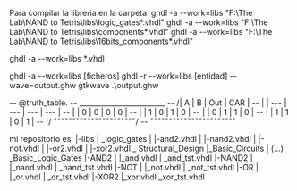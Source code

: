 Para compilar la libreria en la carpeta:
ghdl -a --work=libs "F:\The Lab\NAND to Tetris\libs\logic_gates\*.vhdl" 
ghdl -a --work=libs "F:\The Lab\NAND to Tetris\libs\components\*.vhdl"
ghdl -a --work=libs "F:\The Lab\NAND to Tetris\libs\16bits_components\*.vhdl"

ghdl -a --work=libs *.vhdl

ghdl -a --work=libs [ficheros]
ghdl -r --work=libs [entidad] --wave=output.ghw
gtkwave .\output.ghw


-- @truth_table.
--      ________________________
--    /|  A  |  B  | Out | CAR |
--   | | --- | --- | --- | --- | 
--   | |  0  |  0  |  0  |  0  |
--   | |  1  |  0  |  1  |  0  |
--   | |  0  |  1  |  1  |  0  |
--   | |  1  |  1  |  0  |  1  | 
--   |/ ¯¯¯¯¯¯¯¯¯¯¯¯¯¯¯¯¯¯¯¯¯¯/
--    ¯¯¯¯¯¯¯¯¯¯¯¯¯¯¯¯¯¯¯¯¯¯¯



mi repositorio es:
|-libs
|     \_logic_gates 
|            |-and2.vhdl
|            |-nand2.vhdl
|            |-not.vhdl
|            |-or2.vhdl
|            |-xor2.vhdl
\_ Structural_Design
        |_Basic_Circuits
        |        (...)
        \_Basic_Logic_Gates
            |-AND2
            |    |_and.vhdl
            |    \_and_tst.vhdl
            |-NAND2
            |    |_nand.vhdl
            |    \_nand_tst.vhdl
            |-NOT
            |    |_not.vhdl
            |    \_not_tst.vhdl
            |-OR
            |    |_or.vhdl
            |    \_or_tst.vhdl
            |-XOR2
                 |_xor.vhdl
                 \_xor_tst.vhdl
